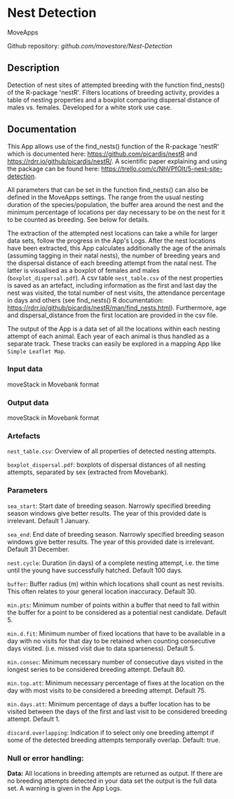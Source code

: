# Nest Detection
MoveApps

Github repository: *github.com/movestore/Nest-Detection*

## Description
Detection of nest sites of attempted breeding with the function find_nests() of the R-package 'nestR'. Filters locations of breeding activity, provides a table of nesting properties and a boxplot comparing dispersal distance of males vs. females. Developed for a white stork use case.

## Documentation
This App allows use of the find_nests() function of the R-package 'nestR' which is documented here: https://github.com/picardis/nestR and https://rdrr.io/github/picardis/nestR/. A scientific paper explaining and using the package can be found here: https://trello.com/c/NhVPfOIt/5-nest-site-detection.

All parameters that can be set in the function find_nests() can also be defined in the MoveApps settings. The range from the usual nesting duration of the species/population, the buffer area around the nest and the minimum percentage of locations per day necessary to be on the nest for it to be counted as breeding. See below for details.

The extraction of the attempted nest locations can take a while for larger data sets, follow the progress in the App's Logs. After the nest locations have been extracted, this App calculates additionally the age of the animals (assuming tagging in their natal nests), the number of breeding years and the dispersal distance of each breeding attempt from the natal nest. The latter is visualised as a boxplot of females and males (`boxplot_dispersal.pdf`). A csv table `nest_table.csv` of the nest properties is saved as an artefact, including information as the first and last day the nest was visited, the total number of nest visits, the attendance percentage in days and others (see find_nests() R documentation: https://rdrr.io/github/picardis/nestR/man/find_nests.html). Furthermore, age and dispersal_distance from the first location are provided in the csv file.

The output of the App is a data set of all the locations within each nesting attempt of each animal. Each year of each animal is thus handled as a separate track. These tracks can easily be explored in a mapping App like `Simple Leaflet Map`.

### Input data
moveStack in Movebank format

### Output data
moveStack in Movebank format


### Artefacts
`nest_table.csv`: Overview of all properties of detected nesting attempts.

`boxplot_dispersal.pdf`: boxplots of dispersal distances of all nesting attempts, separated by sex (extracted from Movebank).

### Parameters 
`sea_start`: Start date of breeding season. Narrowly specified breeding season windows give better results. The year of this provided date is irrelevant. Default 1 January.

`sea_end`: End date of breeding season. Narrowly specified breeding season windows give better results. The year of this provided date is irrelevant. Default 31 December.

`nest.cycle`: Duration (in days) of a complete nesting attempt, i.e. the time until the young have successfully hatched. Default 100 days.

`buffer`: Buffer radius (m) within which locations shall count as nest revisits. This often relates to your general location inaccuracy. Default 30.

`min.pts`: Minimum number of points within a buffer that need to fall within the buffer for a point to be considered as a potential nest candidate. Default 5.

`min.d.fit`: Minimum number of fixed locations that have to be available in a day with no visits for that day to be retained when counting consecutive days visited. (i.e. missed visit due to data sparseness). Default 5.

`min.consec`: Minimum necessary number of consecutive days visited in the longest series to be considered breeding attempt. Default 80.

`min.top.att`: Minimum necessary percentage of fixes at the location on the day with most visits to be considered a breeding attempt. Default 75.

`min.days.att`: Minimum percentage of days a buffer location has to be visited between the days of the first and last visit to be considered breeding attempt. Default 1.

`discard.overlapping`: Indication if to select only one breeding attempt if some of the detected breeding attempts temporally overlap. Default: true.


### Null or error handling:
**Data:** All locations in breeding attempts are returned as output. If there are no breeding attempts detected in your data set the output is the full data set. A warning is given in the App Logs.
